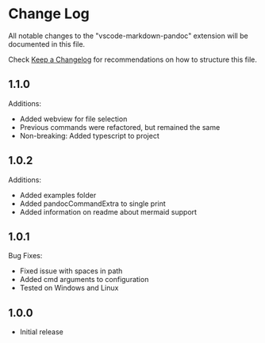 # Change Log

All notable changes to the "vscode-markdown-pandoc" extension will be documented in this file.

Check [Keep a Changelog](http://keepachangelog.com/) for recommendations on how to structure this file.

## 1.1.0

Additions:
- Added webview for file selection
- Previous commands were refactored, but remained the same
- Non-breaking: Added typescript to project

## 1.0.2

Additions:
- Added examples folder
- Added pandocCommandExtra to single print
- Added information on readme about mermaid support

## 1.0.1

Bug Fixes:
- Fixed issue with spaces in path
- Added cmd arguments to configuration
- Tested on Windows and Linux

## 1.0.0
- Initial release